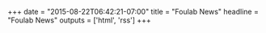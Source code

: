 +++
date = "2015-08-22T06:42:21-07:00"
title = "Foulab News"
headline = "Foulab News"
outputs = ['html', 'rss']
+++
